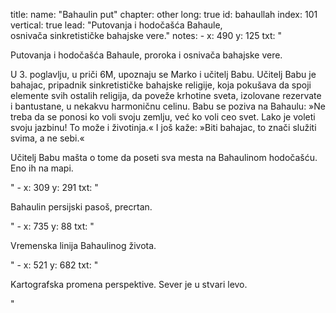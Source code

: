 title: 
    name: "Bahaulin put"
    chapter: other
    long: true
id: bahaullah
index: 101
vertical: true
lead: "Putovanja i hodočašća Bahaule, <br>osnivača sinkretističke bahajske vere."
notes:
    - x: 490
      y: 125
      txt: "<p>Putovanja i hodočašća Bahaule, proroka i osnivača bahajske vere.</p>
<p>U 3. poglavlju, u priči 6M, upoznaju se Marko i učitelj Babu. Učitelj Babu je bahajac, pripadnik sinkretističke bahajske religije, koja pokušava da spoji elemente svih ostalih religija, da poveže krhotine sveta, izolovane rezervate i bantustane, u nekakvu harmoničnu celinu. Babu se poziva na Bahaulu: »Ne treba da se ponosi ko voli svoju zemlju, već ko voli ceo svet. Lako je voleti svoju jazbinu! To može i životinja.« I još kaže: »Biti bahajac, to znači služiti svima, a ne sebi.«</p>
<p>Učitelj Babu mašta o tome da poseti sva mesta na Bahaulinom hodočašću. Eno ih na mapi.</p>"
    - x: 309
      y: 291
      txt: "<p>Bahaulin persijski pasoš, precrtan.</p>"
    - x: 735 
      y: 88
      txt: "<p>Vremenska linija Bahaulinog života.</p>"
    - x: 521
      y: 682
      txt: "<p>Kartografska promena perspektive. Sever je u stvari levo.</p>"